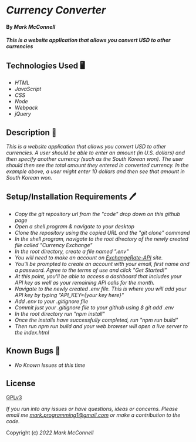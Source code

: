 # _Currency Converter_
#### By _**Mark McConnell**_
#### _This is a website application that allows you convert USD to other currencies_
## Technologies Used 🖥️
* _HTML_
* _JavaScript_
* _CSS_
* _Node_
* _Webpack_
* _jQuery_
## Description 📖
_This is a website application that allows you convert USD to other currencies. A user should be able to enter an amount (in U.S. dollars) and then specify another currency (such as the South Korean won). The user should then see the total amount they entered in converted currency. In the example above, a user might enter 10 dollars and then see that amount in South Korean won._
## Setup/Installation Requirements 🖊️
* _Copy the git repository url from the "code" drop down on this github page_
* _Open a shell program & navigate to your desktop_
* _Clone the repository using the copied URL and the "git clone" command_
* _In the shell program, navigate to the root directory of the newly created file called "Currency Exchange"_
* _In the root directory, create a file named ".env"_
* _You will need to make an account on [ExchangeRate-API](https://www.exchangerate-api.com/) site._
* _You'll be prompted to create an account with your email, first name and a password. Agree to the terms of use and click "Get Started!"_
* _At this point, you'll be able to access a dashboard that includes your API key as well as your remaining API calls for the month._
* _Navigate to the newly created .env file. This is where you will add your API key by typing "API_KEY={your key here}"_
* _Add .env to your .gitignore file_
* _Commit just your .gitignore file to your github using  $ git add .env_
* _In the root directory run "npm install"_
* _Once the installs have successfully completed, run "npm run build"_
* _Then run npm run build and your web browser will open a live server to the index.html_
## Known Bugs 🐛

* _No Known Issues at this time_

## License

[GPLv3](https://www.gnu.org/licenses/gpl-3.0.en.html)

_If you run into any issues or have questions, ideas or concerns.  Please email me mark.programming1@gmail.com or make a contribution to the code._

Copyright (c) _2022_ _Mark McConnell_

